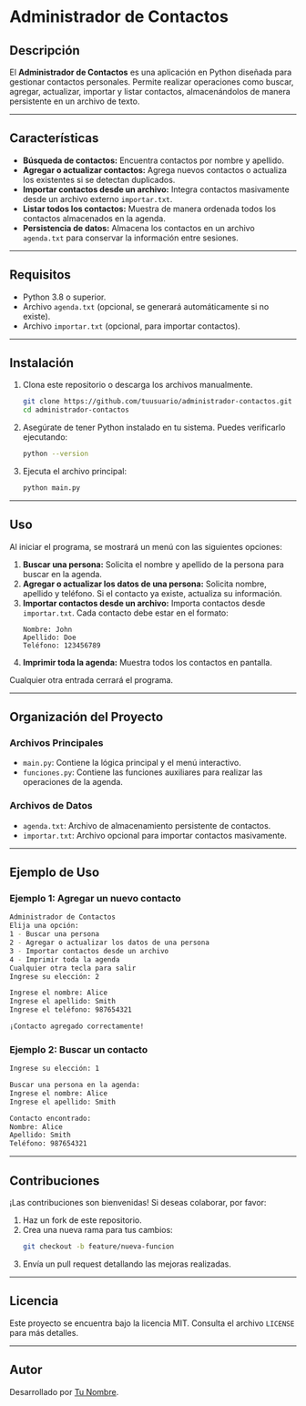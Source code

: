# Administrador de Contactos

## Descripción
El **Administrador de Contactos** es una aplicación en Python diseñada para gestionar contactos personales. Permite realizar operaciones como buscar, agregar, actualizar, importar y listar contactos, almacenándolos de manera persistente en un archivo de texto.

---

## Características
- **Búsqueda de contactos:** Encuentra contactos por nombre y apellido.
- **Agregar o actualizar contactos:** Agrega nuevos contactos o actualiza los existentes si se detectan duplicados.
- **Importar contactos desde un archivo:** Integra contactos masivamente desde un archivo externo `importar.txt`.
- **Listar todos los contactos:** Muestra de manera ordenada todos los contactos almacenados en la agenda.
- **Persistencia de datos:** Almacena los contactos en un archivo `agenda.txt` para conservar la información entre sesiones.

---

## Requisitos
- Python 3.8 o superior.
- Archivo `agenda.txt` (opcional, se generará automáticamente si no existe).
- Archivo `importar.txt` (opcional, para importar contactos).

---

## Instalación
1. Clona este repositorio o descarga los archivos manualmente.
   ```bash
   git clone https://github.com/tuusuario/administrador-contactos.git
   cd administrador-contactos
   ```
2. Asegúrate de tener Python instalado en tu sistema. Puedes verificarlo ejecutando:
   ```bash
   python --version
   ```
3. Ejecuta el archivo principal:
   ```bash
   python main.py
   ```

---

## Uso
Al iniciar el programa, se mostrará un menú con las siguientes opciones:

1. **Buscar una persona:** Solicita el nombre y apellido de la persona para buscar en la agenda.
2. **Agregar o actualizar los datos de una persona:** Solicita nombre, apellido y teléfono. Si el contacto ya existe, actualiza su información.
3. **Importar contactos desde un archivo:** Importa contactos desde `importar.txt`. Cada contacto debe estar en el formato:
   ```
   Nombre: John
   Apellido: Doe
   Teléfono: 123456789
   ```
4. **Imprimir toda la agenda:** Muestra todos los contactos en pantalla.

Cualquier otra entrada cerrará el programa.

---

## Organización del Proyecto

### Archivos Principales
- `main.py`: Contiene la lógica principal y el menú interactivo.
- `funciones.py`: Contiene las funciones auxiliares para realizar las operaciones de la agenda.

### Archivos de Datos
- `agenda.txt`: Archivo de almacenamiento persistente de contactos.
- `importar.txt`: Archivo opcional para importar contactos masivamente.

---

## Ejemplo de Uso
### Ejemplo 1: Agregar un nuevo contacto
```bash
Administrador de Contactos
Elija una opción:
1 - Buscar una persona
2 - Agregar o actualizar los datos de una persona
3 - Importar contactos desde un archivo
4 - Imprimir toda la agenda
Cualquier otra tecla para salir
Ingrese su elección: 2

Ingrese el nombre: Alice
Ingrese el apellido: Smith
Ingrese el teléfono: 987654321

¡Contacto agregado correctamente!
```

### Ejemplo 2: Buscar un contacto
```bash
Ingrese su elección: 1

Buscar una persona en la agenda:
Ingrese el nombre: Alice
Ingrese el apellido: Smith

Contacto encontrado:
Nombre: Alice
Apellido: Smith
Teléfono: 987654321
```

---

## Contribuciones
¡Las contribuciones son bienvenidas! Si deseas colaborar, por favor:
1. Haz un fork de este repositorio.
2. Crea una nueva rama para tus cambios:
   ```bash
   git checkout -b feature/nueva-funcion
   ```
3. Envía un pull request detallando las mejoras realizadas.

---

## Licencia
Este proyecto se encuentra bajo la licencia MIT. Consulta el archivo `LICENSE` para más detalles.

---

## Autor
Desarrollado por [Tu Nombre](https://github.com/tuusuario).
